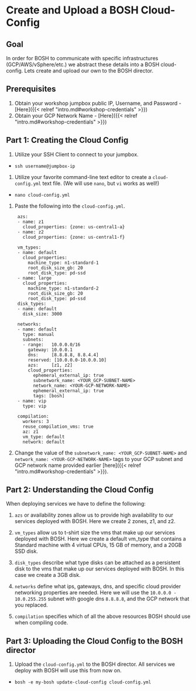 # Create and Upload a BOSH Cloud-Config

## Goal

In order for BOSH to communicate with specific infrastructures (GCP/AWS/vSphere/etc.) we abstract these details into a BOSH cloud-config. Lets create and upload our own to the BOSH director.

## Prerequisites

1. Obtain your workshop jumpbox public IP, Username, and Password - [Here]({{< relref "intro.md#workshop-credentials" >}})
1. Obtain your GCP Network Name - [Here]({{< relref "intro.md#workshop-credentials" >}})

## Part 1: Creating the Cloud Config

1. Utilize your SSH Client to connect to your jumpbox.

  - `ssh username@jumpbox-ip`

1. Utilize your favorite command-line text editor to create a `cloud-config.yml` text file. (We will use `nano`, but `vi` works as well!)

  - `nano cloud-config.yml`

1. Paste the following into the `cloud-config.yml`.

        azs:
        - name: z1
          cloud_properties: {zone: us-central1-a}
        - name: z2
          cloud_properties: {zone: us-central1-f}

        vm_types:
        - name: default
          cloud_properties:
            machine_type: n1-standard-1
            root_disk_size_gb: 20
            root_disk_type: pd-ssd
        - name: large
          cloud_properties:
            machine_type: n1-standard-2
            root_disk_size_gb: 20
            root_disk_type: pd-ssd
        disk_types:
        - name: default
          disk_size: 3000

        networks:
        - name: default
          type: manual
          subnets:
          - range:   10.0.0.0/16
            gateway: 10.0.0.1
            dns:     [8.8.8.8, 8.8.4.4]
            reserved: [10.0.0.0-10.0.0.10]
            azs:     [z1, z2]
            cloud_properties:
              ephemeral_external_ip: true
              subnetwork_name: <YOUR_GCP-SUBNET-NAME>
              network_name: <YOUR-GCP-NETWORK-NAME>
              ephemeral_external_ip: true
              tags: [bosh]
        - name: vip
          type: vip

        compilation:
          workers: 3
          reuse_compilation_vms: true
          az: z1
          vm_type: default
          network: default

1. Change the value of the `subnetwork_name: <YOUR_GCP-SUBNET-NAME>` and `network_name: <YOUR-GCP-NETWORK-NAME>` tags to your GCP subnet and GCP network name provided earlier [here]({{< relref "intro.md#workshop-credentials" >}}).

## Part 2: Understanding the Cloud Config

When deploying services we have to define the following:

  1. `azs` or availability zones allow us to provide high availability to our services deployed with BOSH. Here we create 2 zones, z1, and z2.

  1. `vm_types` allow us to t-shirt size the vms that make up our services deployed with BOSH. Here we create a default vm_type that contains a Standard machine with 4 virtual CPUs, 15 GB of memory, and a 20GB SSD disk.

  1. `disk_types` describe what type disks can be attached as a persistent disk to the vms that make up our services deployed with BOSH. In this case we create a 3GB disk.

  1. `networks` define what ips, gateways, dns, and specific cloud provider networking properties are needed. Here we will use the `10.0.0.0 - 10.0.255.255` subnet with google dns `8.8.8.8`, and the GCP network that you replaced.

  1. `compilation` specifies which of all the above resources BOSH should use when compiling code.

## Part 3: Uploading the Cloud Config to the BOSH director

1. Upload the `cloud-config.yml` to the BOSH director. All services we deploy with BOSH will use this from now on.

  - `bosh -e my-bosh update-cloud-config cloud-config.yml`
